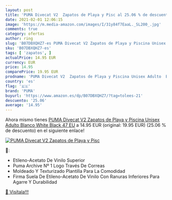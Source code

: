 ```yaml
---
layout: post
title: 'PUMA Divecat V2  Zapatos de Playa y Pisc al 25.06 % de descuento'
date: 2021-02-01 12:06:15
image: 'https://m.media-amazon.com/images/I/31y84f7EaaL._SL200_.jpg'
comments: true
category: ofertas
author: ring
slug: 'B07DBXQHZ7-es PUMA Divecat V2 Zapatos de Playa y Piscina Unisex Adulto...'
sku: 'B07DBXQHZ7-es'
tags: [ 'zapatos', ]
actualPrice: 14.95 EUR
currency: EUR
price: 14.95
comparePrice: 19.95 EUR
prodname: 'PUMA Divecat V2  Zapatos de Playa y Piscina Unisex Adulto  Blanco White Black  47 EU'
country: 'es'
flag: '🇪🇸'
brand: 'PUMA'
buyurl: 'https://www.amazon.es/dp/B07DBXQHZ7/?tag=tolees-21'
descuento: '25.06'
average: '14.95'
---
```


Ahora mismo tienes [PUMA Divecat V2  Zapatos de Playa y Piscina Unisex Adulto  Blanco White Black  47 EU](https://www.amazon.es/dp/B07DBXQHZ7/?tag=tolees-21) a 14.95 EUR (original: 19.95 EUR) (25.06 %  de descuento) en el siguiente enlace!

[![PUMA Divecat V2  Zapatos de Playa y Pisc](https://m.media-amazon.com/images/I/31y84f7EaaL._SL200_.jpg)](https://www.amazon.es/dp/B07DBXQHZ7/?tag=tolees-21)

🔎:

- Etileno-Acetato De Vinilo Superior
- Puma Archive Nº 1 Logo Través De Correas
- Moldeado Y Texturizado Plantilla Para La Comodidad
- Firma Suela De Etileno-Acetato De Vinilo Con Ranuras Inferiores Para Agarre Y Durabilidad

[🛒 Visítala!!!](https://www.amazon.es/dp/B07DBXQHZ7/?tag=tolees-21)
